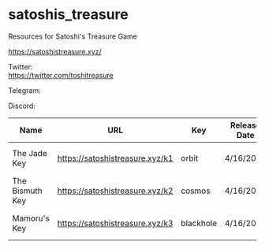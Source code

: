 # satoshis_treasure
Resources for Satoshi's Treasure Game

https://satoshistreasure.xyz/

Twitter:  
https://twitter.com/toshitreasure

Telegram:  

Discord:  

|Name|URL|Key|Release Date|Decryption Method|
|---|---|---|---|---|
|The Jade Key|https://satoshistreasure.xyz/k1 | orbit | 4/16/2019 |Offline QR, [Dictionary Search](https://gist.github.com/johncantrell97/bbab69bbde03d22eb8323fd94cd46db0)|
|The Bismuth Key|https://satoshistreasure.xyz/k2 | cosmos |4/16/2019|Offline QR, Dictionary Search|
|Mamoru's Key|https://satoshistreasure.xyz/k3 | blackhole |4/16/2019|Offline QR, Dictionary Search|
